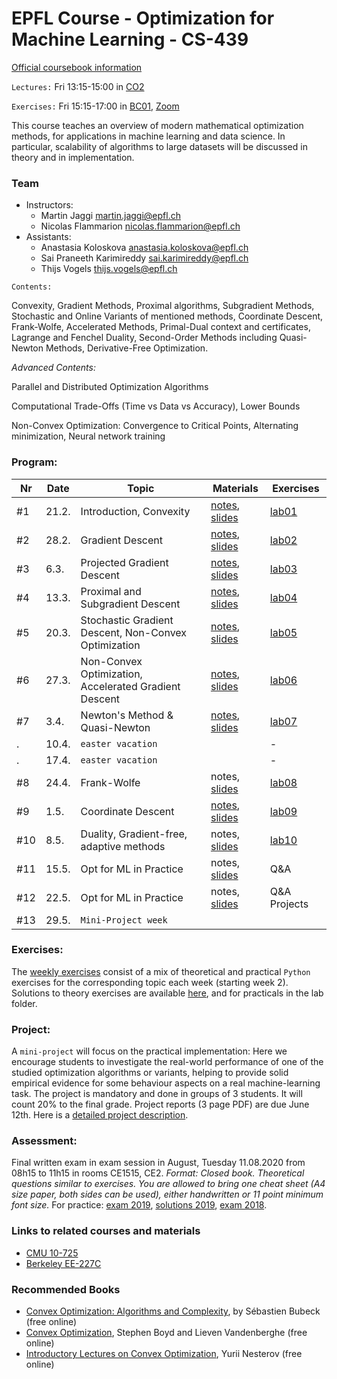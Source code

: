 # EPFL Course - Optimization for Machine Learning - CS-439

[Official coursebook information](http://edu.epfl.ch/coursebook/en/optimization-for-machine-learning-CS-439)

`Lectures:` Fri 13:15-15:00 in [CO2](https://plan.epfl.ch/?room=CO2)

`Exercises:` Fri 15:15-17:00 in [BC01](https://plan.epfl.ch/?room==BC%2001), [Zoom](https://epfl.zoom.us/j/507157305) 

This course teaches an overview of modern mathematical optimization methods, for applications in machine learning and data science. In particular, scalability of algorithms to large datasets will be discussed in theory and in implementation.

### Team
 - Instructors: 
   - Martin Jaggi [martin.jaggi@epfl.ch](mailto:martin.jaggi@epfl.ch)
   - Nicolas Flammarion [nicolas.flammarion@epfl.ch](mailto:nicolas.flammarion@epfl.ch)
 - Assistants:
   - Anastasia Koloskova [anastasia.koloskova@epfl.ch](mailto:anastasia.koloskova@epfl.ch)
   - Sai Praneeth Karimireddy [sai.karimireddy@epfl.ch](mailto:prakhar.gupta@epfl.ch)
   - Thijs Vogels [thijs.vogels@epfl.ch](mailto:thijs.vogels@epfl.ch)

`Contents:`

Convexity, Gradient Methods, Proximal algorithms, Subgradient Methods, Stochastic and Online Variants of mentioned methods, Coordinate Descent, Frank-Wolfe, Accelerated Methods, Primal-Dual context and certificates, Lagrange and Fenchel Duality, Second-Order Methods including Quasi-Newton Methods, Derivative-Free Optimization.

*Advanced Contents:*

Parallel and Distributed Optimization Algorithms

Computational Trade-Offs (Time vs Data vs Accuracy), Lower Bounds

Non-Convex Optimization: Convergence to Critical Points, Alternating minimization, Neural network training

### Program:
Nr | Date | Topic | Materials | Exercises
--- | --- | --- | --- | ---
#1 | 21.2. | Introduction, Convexity | [notes](../../raw/master/lecture_notes/lecture-notes.pdf), [slides](../../raw/master/slides/lecture01.pdf)| [lab01](../../tree/master/labs/ex01/)
#2 | 28.2. | Gradient Descent | [notes](../../raw/master/lecture_notes/lecture-notes.pdf), [slides](../../raw/master/slides/lecture02.pdf)| [lab02](../../tree/master/labs/ex02/)
#3 |  6.3. | Projected Gradient Descent | [notes](../../raw/master/lecture_notes/lecture-notes.pdf), [slides](../../raw/master/slides/lecture03.pdf)| [lab03](../../tree/master/labs/ex03/)
#4 | 13.3. | Proximal and Subgradient Descent | [notes](../../raw/master/lecture_notes/lecture-notes.pdf), [slides](../../raw/master/slides/lecture04.pdf)| [lab04](../../tree/master/labs/ex04/)
#5 | 20.3. | Stochastic Gradient Descent, Non-Convex Optimization | [notes](../../raw/master/lecture_notes/lecture-notes.pdf), [slides](../../raw/master/slides/lecture05.pdf)| [lab05](../../tree/master/labs/ex05/) 
#6 | 27.3. | Non-Convex Optimization, Accelerated Gradient Descent | [notes](../../raw/master/lecture_notes/lecture-notes.pdf), [slides](../../raw/master/slides/lecture06.pdf)| [lab06](../../tree/master/labs/ex06/) 
#7 |  3.4. | Newton's Method & Quasi-Newton | [notes](../../raw/master/lecture_notes/lecture-notes.pdf), [slides](../../raw/master/slides/lecture07.pdf)| [lab07](../../tree/master/labs/ex07/)  
. | 10.4. | `easter vacation` | | -
. | 17.4. | `easter vacation` | | -
#8 | 24.4. | Frank-Wolfe | notes, [slides](../../raw/master/slides/lecture08.pdf)| [lab08](../../tree/master/labs/ex08/)  
#9 |  1.5. | Coordinate Descent | [notes](../../raw/master/lecture_notes/lecture-notes.pdf), [slides](../../raw/master/slides/lecture09.pdf) |[lab09](../../tree/master/labs/ex09/)
#10 | 8.5. | Duality, Gradient-free, adaptive methods | notes, [slides](../../raw/master/slides/lecture10.pdf)| [lab10](../../tree/master/labs/ex10/)  
#11 | 15.5. | Opt for ML in Practice | notes, [slides](../../raw/master/slides/lecture11.pdf)| Q&A  
#12 | 22.5. | Opt for ML in Practice | notes, [slides](../../raw/master/slides/lecture12.pdf)| Q&A Projects
#13 | 29.5. | `Mini-Project week` | | 

### Exercises:
The [weekly exercises](../../tree/master/labs/) consist of a mix of theoretical and practical `Python` exercises for the corresponding topic each week (starting week 2). Solutions to theory exercises are available [here](../../tree/master/lecture_notes), and for practicals in the lab folder.

### Project:
A `mini-project` will focus on the practical implementation: Here we encourage students to investigate the real-world performance of one of the studied optimization algorithms or variants, helping to provide solid empirical evidence for some behaviour aspects on a real machine-learning task. The project is mandatory and done in groups of 3 students. It will count 20% to the final grade. Project reports (3 page PDF) are due June 12th. Here is a [detailed project description](../../raw/master/labs/mini-project/miniproject_description.pdf).

### Assessment:
Final written exam in exam session in August, Tuesday 11.08.2020 from 08h15 to 11h15 in rooms CE1515, CE2. _Format: Closed book. Theoretical questions similar to exercises. You are allowed to bring one cheat sheet (A4 size paper, both sides can be used), either handwritten or 11 point minimum font size._
For practice: [exam 2019](../../raw/master/exams/exam2019.pdf), [solutions 2019](../../raw/master/exams/exam2019solutions.pdf), [exam 2018](../../raw/master/exams/exam2018.pdf).

### Links to related courses and materials 
 - [CMU 10-725](https://www.stat.cmu.edu/~ryantibs/convexopt-F18/)
 - [Berkeley EE-227C](https://ee227c.github.io/)
 
### Recommended Books
 - [Convex Optimization: Algorithms and Complexity](https://arxiv.org/pdf/1405.4980.pdf), by Sébastien Bubeck (free online)
 - [Convex Optimization](http://stanford.edu/~boyd/cvxbook/), Stephen Boyd and Lieven Vandenberghe (free online)
 - [Introductory Lectures on Convex Optimization](http://citeseerx.ist.psu.edu/viewdoc/download?doi=10.1.1.693.855&rep=rep1&type=pdf), Yurii Nesterov (free online)
